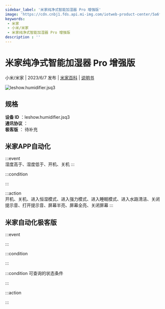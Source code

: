 ```yaml
---
sidebar_label: '米家纯净式智能加湿器 Pro 增强版'
image: 'https://cdn.cnbj1.fds.api.mi-img.com/iotweb-product-center/5a6f55cd889197acc170460e42544e84_1652769742090.png?GalaxyAccessKeyId=AKVGLQWBOVIRQ3XLEW&Expires=9223372036854775807&Signature=HRl1sBqDAk5S/BXKYontccFUTcY='
keywords: 
 - 米家
 - 小米/米家
 - 米家纯净式智能加湿器 Pro 增强版
description : ''
---
```

# 米家纯净式智能加湿器 Pro 增强版

小米/米家 | 2023/6/7 发布 | [米家百科](https://home.mi.com/webapp/content/baike/product/index.html?model=leshow.humidifier.jsq3) | [说明书](https://home.mi.com/views/introduction.html?model=leshow.humidifier.jsq3&region=cn)

![leshow.humidifier.jsq3](https://cdn.cnbj1.fds.api.mi-img.com/iotweb-product-center/5a6f55cd889197acc170460e42544e84_1652769742090.png?GalaxyAccessKeyId=AKVGLQWBOVIRQ3XLEW&Expires=9223372036854775807&Signature=HRl1sBqDAk5S/BXKYontccFUTcY=)

## 规格  
> 
**设备 ID** ：leshow.humidifier.jsq3  
**通讯协议** ：  
**极客版**  ： 待补充 


## 米家APP自动化  

:::event  
湿度高于、湿度低于、开机、关机
:::

:::condition  

:::

:::action   
开机、关机、进入恒湿模式、进入强力模式、进入睡眠模式、进入水路清洁、关闭提示音、打开提示音、屏幕半亮、屏幕全亮、关闭屏幕
:::

## 米家自动化极客版  

:::event  

:::

:::condition  

:::

:::condition 可查询的状态条件  

:::

:::action  

:::

        
